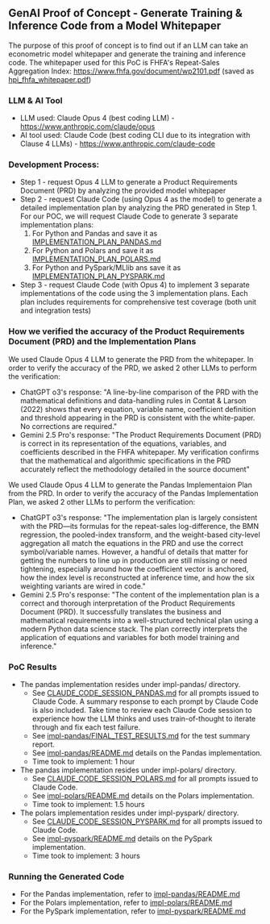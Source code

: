 ## GenAI Proof of Concept - Generate Training & Inference Code from a Model Whitepaper

The purpose of this proof of concept is to find out if an LLM can take an econometric model whitepaper and generate the training and inference code. The whitepaper used for this PoC is FHFA's Repeat-Sales Aggregation Index: https://www.fhfa.gov/document/wp2101.pdf (saved as [hpi_fhfa_whitepaper.pdf](hpi_fhfa_whitepaper.pdf))

### LLM & AI Tool
* LLM used: Claude Opus 4 (best coding LLM) - https://www.anthropic.com/claude/opus
* AI tool used: Claude Code (best coding CLI due to its integration with Clause 4 LLMs) - https://www.anthropic.com/claude-code

### Development Process: 
* Step 1 - request Opus 4 LLM to generate a Product Requirements Document (PRD) by analyzing the provided model whitepaper
* Step 2 - request Claude Code (using Opus 4 as the model) to generate a detailed implementation plan by analyzing the PRD generated in Step 1. For our POC, we will request Claude Code to generate 3 separate implementation plans:
  1) For Python and Pandas and save it as [IMPLEMENTATION_PLAN_PANDAS.md](IMPLEMENTATION_PLAN_PANDAS.md)
  2) For Python and Polars and save it as [IMPLEMENTATION_PLAN_POLARS.md](IMPLEMENTATION_PLAN_POLARS.md)
  3) For Python and PySpark/MLlib ans save it as [IMPLEMENTATION_PLAN_PYSPARK.md](IMPLEMENTATION_PLAN_PYSPARK.md)
* Step 3 - request Claude Code (with Opus 4) to implement 3 separate implementations of the code using the 3 implementation plans. Each plan includes requirements for comprehensive test coverage (both unit and integration tests)

### How we verified the accuracy of the Product Requirements Document (PRD) and the Implementation Plans
We used Claude Opus 4 LLM to generate the PRD from the whitepaper. In order to verify the accuracy of the PRD, we asked 2 other LLMs to perform the verification:
* ChatGPT o3's response: "A line-by-line comparison of the PRD with the mathematical definitions and data-handling rules in Contat & Larson (2022) shows that every equation, variable name, coefficient definition and threshold appearing in the PRD is consistent with the white-paper. No corrections are required."
* Gemini 2.5 Pro's response: "The Product Requirements Document (PRD) is correct in its representation of the equations, variables, and coefficients described in the FHFA whitepaper. My verification confirms that the mathematical and algorithmic specifications in the PRD accurately reflect the methodology detailed in the source document"

We used Claude Opus 4 LLM to generate the Pandas Implementaion Plan from the PRD. In order to verify the accuracy of the Pandas Implementation Plan, we asked 2 other LLMs to perform the verification:
* ChatGPT o3's response: "The implementation plan is largely consistent with the PRD—its formulas for the repeat-sales log-difference, the BMN regression, the pooled-index transform, and the weight-based city-level aggregation all match the equations in the PRD and use the correct symbol/variable names. However, a handful of details that matter for getting the numbers to line up in production are still missing or need tightening, especially around how the coefficient vector is anchored, how the index level is reconstructed at inference time, and how the six weighting variants are wired in code."
* Gemini 2.5 Pro's response: "The content of the implementation plan is a correct and thorough interpretation of the Product Requirements Document (PRD). It successfully translates the business and mathematical requirements into a well-structured technical plan using a modern Python data science stack. The plan correctly interprets the application of equations and variables for both model training and inference."


### PoC Results
* The pandas implementation resides under impl-pandas/ directory.
  * See [CLAUDE_CODE_SESSION_PANDAS.md](CLAUDE_CODE_SESSION_PANDAS.md) for all prompts issued to Claude Code. A summary response to each prompt by Claude Code is also included. Take time to review each Claude Code session to experience how the LLM thinks and uses train-of-thought to iterate through and fix each test failure.
  * See [impl-pandas/FINAL_TEST_RESULTS.md](impl-pandas/FINAL_TEST_RESULTS.md) for the test summary report.
  * See [impl-pandas/README.md](impl-pandas/README.md) details on the Pandas implementation.
  * Time took to implement: 1 hour
* The pandas implementation resides under impl-polars/ directory.
  * See [CLAUDE_CODE_SESSION_POLARS.md](CLAUDE_CODE_SESSION_POLARS.md) for all prompts issued to Claude Code.
  * See [impl-polars/README.md](impl-polars/README.md) details on the Polars implementation.
  * Time took to implement: 1.5 hours
* The polars implementation resides under impl-pyspark/ directory.
  * See [CLAUDE_CODE_SESSION_PYSPARK.md](CLAUDE_CODE_SESSION_PYSPARK.md) for all prompts issued to Claude Code.
  * See [impl-pyspark/README.md](impl-pyspark/README.md) details on the PySpark implementation.
  * Time took to implement: 3 hours

### Running the Generated Code
* For the Pandas implementation, refer to [impl-pandas/README.md](impl-pandas/README.md)
* For the Polars implementation, refer to [impl-polars/README.md](impl-polars/README.md)
* For the PySpark implementation, refer to [impl-pyspark/README.md](impl-pyspark/README.md)
